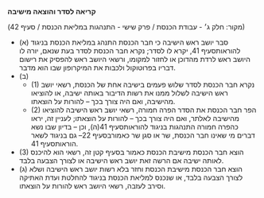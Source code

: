**קריאה לסדר והוצאה מישיבה**

(מקור: חלק ג׳ - עבודת הכנסת / פרק שישי - התנהגות במליאת הכנסת / סעיף 42)
 * (א) סבר יושב ראש הישיבה כי חבר הכנסת התנהג במליאת הכנסת בניגוד להוראותסעיף 41, יקרא לו לסדר; נקרא חבר הכנסת לסדר בעת שנאם, יורה לו היושב ראש לרדת מהדוכן או לחזור למקומו, ורשאי היושב ראש להפסיק את רישום דבריו בפרוטוקול ולכבות את המיקרופון שבו הוא מדבר.
 * (ב) 
   * (1) נקרא חבר הכנסת לסדר שלוש פעמים בישיבה אחת של הכנסת, רשאי יושב ראש הישיבה לשלול ממנו את רשות הדיבור באותה ישיבה, או להוציאו מהישיבה, ואם היה צורך בכך – להורות על הוצאתו.
   * (2) הפר חבר הכנסת את הסדר הפרה חמורה, רשאי יושב ראש הישיבה להוציאו מהישיבה לאלתר, ואם היה צורך בכך – להורות על הוצאתו; לעניין זה, יראו כהפרה חמורה התנהגות בניגוד להוראותסעיף 41(ה), וכן – בדיון שבו נשא דברים מי שאינו חבר הכנסת, שר או סגן שר כאמורבסעיף 22– גם בניגוד לשאר הוראותסעיף 41.
 * (3) הוצא חבר הכנסת מישיבת הכנסת כאמור בסעיף קטן זה, רשאי הוא להיכנס לאותה ישיבה אם הרשה זאת יושב ראש הישיבה או לצורך הצבעה בלבד.
 * (ג) הוצא חבר הכנסת מישיבת הכנסת וחזר בלא רשות יושב ראש הישיבה ושלא לצורך הצבעה בלבד, או שנכנס למליאת הכנסת בניגוד להחלטת ועדת האתיקה וסירב לעזבה, רשאי היושב ראש להורות על הוצאתו.
